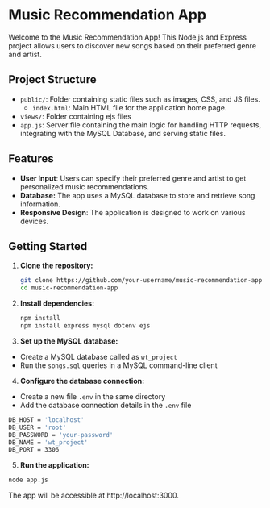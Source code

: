 # Music Recommendation App

Welcome to the Music Recommendation App! This Node.js and Express project allows users to discover new songs based on their preferred genre and artist.

## Project Structure

- `public/`: Folder containing static files such as images, CSS, and JS files.
    - `index.html`: Main HTML file for the application home page.
- `views/`: Folder containing ejs files
- `app.js`: Server file containing the main logic for handling HTTP requests, integrating with the MySQL Database, and serving static files.

## Features

- **User Input**: Users can specify their preferred genre and artist to get personalized music recommendations.
- **Database:** The app uses a MySQL database to store and retrieve song information.
- **Responsive Design**: The application is designed to work on various devices.

## Getting Started

1. **Clone the repository:**
   ```bash
   git clone https://github.com/your-username/music-recommendation-app.git 
   cd music-recommendation-app
   ```

2. **Install dependencies:**

    ```bash
    npm install
    npm install express mysql dotenv ejs
    ```

3. **Set up the MySQL database:**

- Create a MySQL database called as `wt_project`
- Run the `songs.sql` queries in a MySQL command-line client

4. **Configure the database connection:**

- Create a new file `.env` in the same directory
- Add the database connection details in the `.env` file
```bash
DB_HOST = 'localhost'
DB_USER = 'root'
DB_PASSWORD = 'your-password'
DB_NAME = 'wt_project'
DB_PORT = 3306
```

5. **Run the application:**

```bash
node app.js
```

The app will be accessible at http://localhost:3000.

